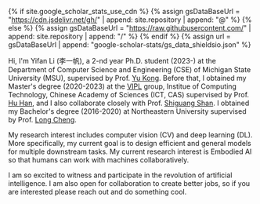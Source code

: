 {% if site.google_scholar_stats_use_cdn %}
{% assign gsDataBaseUrl = "https://cdn.jsdelivr.net/gh/" | append: site.repository | append: "@" %}
{% else %}
{% assign gsDataBaseUrl = "https://raw.githubusercontent.com/" | append: site.repository | append: "/" %}
{% endif %}
{% assign url = gsDataBaseUrl | append: "google-scholar-stats/gs_data_shieldsio.json" %}

<span class='anchor' id='about-me'></span>

Hi, I'm Yifan Li (李一帆), a 2-nd year Ph.D. student (2023-) at the Department of Computer Science and Engineering (CSE) of Michigan State University (MSU), supervised by Prof. [Yu Kong](https://scholar.google.com/citations?user=wXA8nb4AAAAJ&hl=zh-CN&oi=ao). Before that, I obtained my Master's degree (2020-2023) at the [VIPL](http://vipl.ict.ac.cn) group, Institue of Computing Technology, Chinese Academy of Sciences (ICT, CAS) supervised by Prof. [Hu Han](https://scholar.google.com/citations?user=4v709-MAAAAJ&hl=zh-CN&oi=ao), and I also collaborate closely with Prof. [Shiguang Shan](https://scholar.google.com/citations?user=Vkzd7MIAAAAJ&hl=zh-CN&oi=ao). I obtained my Bachelor's degree (2016-2020) at Northeastern University supervised by Prof. [Long Cheng](https://scholar.google.com/citations?user=Tmu1QacAAAAJ&hl=zh-CN).

My research interest includes computer vision (CV) and deep learning (DL). More specifically, my current goal is to design efficient and general models for multiple downstream tasks. My current research interest is Embodied AI so that humans can work with machines collaboratively. 

I am so excited to witness and participate in the revolution of artificial intelligence. I am also open for collaboration to create better jobs, so if you are interested please reach out and do something cool.
